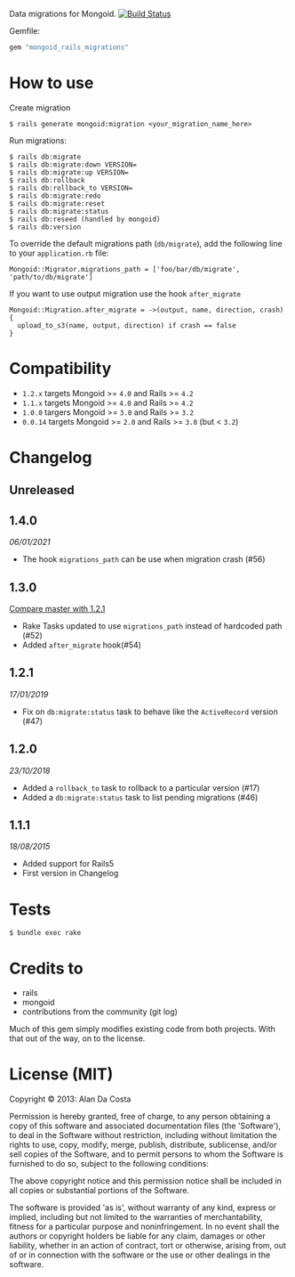 Data migrations for Mongoid. [![Build Status](https://travis-ci.org/adacosta/mongoid_rails_migrations.svg?branch=master)](https://travis-ci.org/adacosta/mongoid_rails_migrations)

Gemfile:
```ruby
gem "mongoid_rails_migrations"
```

# How to use

Create migration
```
$ rails generate mongoid:migration <your_migration_name_here>
```

Run migrations:
```
$ rails db:migrate
$ rails db:migrate:down VERSION=
$ rails db:migrate:up VERSION=
$ rails db:rollback
$ rails db:rollback_to VERSION=
$ rails db:migrate:redo
$ rails db:migrate:reset
$ rails db:migrate:status
$ rails db:reseed (handled by mongoid)
$ rails db:version
```

To override the default migrations path (`db/migrate`), add the following line to your `application.rb` file:
```
Mongoid::Migrator.migrations_path = ['foo/bar/db/migrate', 'path/to/db/migrate']
```

If you want to use output migration use the hook `after_migrate`
```
Mongoid::Migration.after_migrate = ->(output, name, direction, crash) {
  upload_to_s3(name, output, direction) if crash == false
}
```

# Compatibility

* `1.2.x` targets Mongoid >= `4.0` and Rails >= `4.2`
* `1.1.x` targets Mongoid >= `4.0` and Rails >= `4.2`
* `1.0.0` targers Mongoid >= `3.0` and Rails >= `3.2`
* `0.0.14` targets Mongoid >= `2.0` and Rails >= `3.0` (but < `3.2`)

# Changelog

## Unreleased

## 1.4.0
_06/01/2021_
* The hook `migrations_path` can be use when migration crash (#56)

## 1.3.0
[Compare master with 1.2.1](https://github.com/adacosta/mongoid_rails_migrations/compare/v1.2.1...master)
* Rake Tasks updated to use `migrations_path` instead of hardcoded path (#52)
* Added `after_migrate` hook(#54)

## 1.2.1
_17/01/2019_
* Fix on `db:migrate:status` task to behave like the `ActiveRecord` version (#47)

## 1.2.0
_23/10/2018_
* Added a `rollback_to` task to rollback to a particular version (#17)
* Added a `db:migrate:status` task to list pending migrations (#46)

## 1.1.1
_18/08/2015_
* Added support for Rails5
* First version in Changelog

# Tests

```
$ bundle exec rake
```

# Credits to

* rails
* mongoid
* contributions from the community (git log)

Much of this gem simply modifies existing code from both projects.
With that out of the way, on to the license.

# License (MIT)

Copyright © 2013: Alan Da Costa

Permission is hereby granted, free of charge, to any person obtaining a copy of this software and associated documentation files (the 'Software'),
to deal in the Software without restriction, including without limitation the rights to use, copy, modify, merge, publish,
distribute, sublicense, and/or sell copies of the Software, and to permit persons to whom the Software is furnished to do so, subject to
the following conditions:

The above copyright notice and this permission notice shall be included in all copies or substantial portions of the Software.

The software is provided 'as is', without warranty of any kind, express or implied, including but not limited to the warranties of
merchantability, fitness for a particular purpose and noninfringement. In no event shall the authors or copyright holders be liable for any
claim, damages or other liability, whether in an action of contract, tort or otherwise, arising from, out of or in connection with the
software or the use or other dealings in the software.
